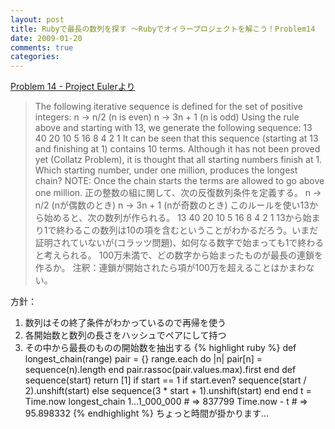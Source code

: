 ```yaml
---
layout: post
title: Rubyで最長の数列を探す ～Rubyでオイラープロジェクトを解こう！Problem14
date: 2009-01-20
comments: true
categories:
---
```



[Problem 14 - Project Eulerより](http://projecteuler.net/index.php?section=problems&id=14)
> 
> The following iterative sequence is defined for the set of positive integers:
> n → n/2 (n is even)
> n → 3n + 1 (n is odd)
> Using the rule above and starting with 13, we generate the following sequence:
> 13  40  20  10  5  16  8  4  2  1
> It can be seen that this sequence (starting at 13 and finishing at 1) contains 10 terms. Although it has not been proved yet (Collatz Problem), it is thought that all starting numbers finish at 1.
> Which starting number, under one million, produces the longest chain?
> NOTE: Once the chain starts the terms are allowed to go above one million.
> 正の整数の組に関して、次の反復数列条件を定義する。
> n →  n/2 (nが偶数のとき)
> n → 3n + 1 (nが奇数のとき)
> このルールを使い13から始めると、次の数列が作られる。
> 13  40  20  10  5  16  8  4  2  1
> 13から始まり1で終わるこの数列は10の項を含むということがわかるだろう。いまだ証明されていないが(コラッツ問題)、如何なる数字で始まっても1で終わると考えられる。
> 100万未満で、どの数字から始まったものが最長の連鎖を作るか。
> 注釈：連鎖が開始されたら項が100万を超えることはかまわない。


方針：
1. 数列はその終了条件がわかっているので再帰を使う
1. 各開始数と数列の長さをハッシュでペアにして持つ
1. その中から最長のものの開始数を抽出する
{% highlight ruby %}
 def longest_chain(range)
   pair = {}
   range.each do |n|
     pair[n] = sequence(n).length
   end
   pair.rassoc(pair.values.max).first
 end
 def sequence(start)
   return [1] if start == 1
   if start.even?
     sequence(start / 2).unshift(start)
   else
     sequence(3 * start + 1).unshift(start)
   end
 end
 t = Time.now
 longest_chain 1...1_000_000 # => 837799
 Time.now - t # => 95.898332
{% endhighlight %}
ちょっと時間が掛かります…